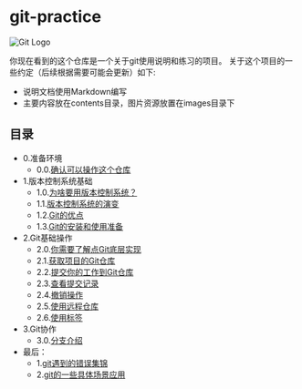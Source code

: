 # git-practice

![Git Logo](https://github.com/op-y/git-practice/blob/master/images/git.png)

你现在看到的这个仓库是一个关于git使用说明和练习的项目。
关于这个项目的一些约定（后续根据需要可能会更新）如下: 
* 说明文档使用Markdown编写
* 主要内容放在contents目录，图片资源放置在images目录下


## 目录
- 0.准备环境
   - 0.0.[确认可以操作这个仓库](https://github.com/op-y/git-practice/blob/master/contents/0/prepare-the-environment.md)
- 1.版本控制系统基础
   - 1.0.[为啥要用版本控制系统？](https://github.com/op-y/git-practice/blob/master/contents/1/why-cvs.md)
   - 1.1.[版本控制系统的演变](https://github.com/op-y/git-practice/blob/master/contents/1/vcs-on-the-way.md)
   - 1.2.[Git的优点](https://github.com/op-y/git-practice/blob/master/contents/1/advantages-of-git.md)
   - 1.3.[Git的安装和使用准备](https://github.com/op-y/git-practice/blob/master/contents/1/prepare-git.md)
- 2.Git基础操作
   - 2.0.[你需要了解点Git底层实现](https://github.com/op-y/git-practice/blob/master/contents/2/first-glance-of-git-foundation.md)
   - 2.1.[获取项目的Git仓库](https://github.com/op-y/git-practice/blob/master/contents/2/get-repository.md)
   - 2.2.[提交你的工作到Git仓库](https://github.com/op-y/git-practice/blob/master/contents/2/commit-your-work.md)
   - 2.3.[查看提交记录](https://github.com/op-y/git-practice/blob/master/contents/2/commit-history.md)
   - 2.4.[撤销操作](https://github.com/op-y/git-practice/blob/master/contents/2/revoke-operations.md)
   - 2.5.[使用远程仓库](https://github.com/op-y/git-practice/blob/master/contents/2/remote-repository.md)
   - 2.6.[使用标签](https://github.com/op-y/git-practice/blob/master/contents/2/milestone-in-project.md)
- 3.Git协作
   - 3.0.[分支介绍](https://github.com/op-y/git-practice/blob/master/contents/3/)
- 最后：
    - 1.[git遇到的错误集锦](https://github.com/op-y/git-practice/blob/master/contents/celine/error-collect.md)
    - 2.[git的一些具体场景应用](https://github.com/op-y/git-practice/blob/master/contents/celine/case-collect.md)

